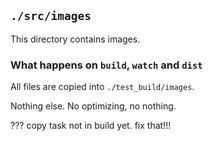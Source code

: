 ## `./src/images`

This directory contains images.

### What happens on `build`, `watch` and `dist`

All files are copied into `./test_build/images`.

Nothing else. No optimizing, no nothing.

??? copy task not in build yet. fix that!!!